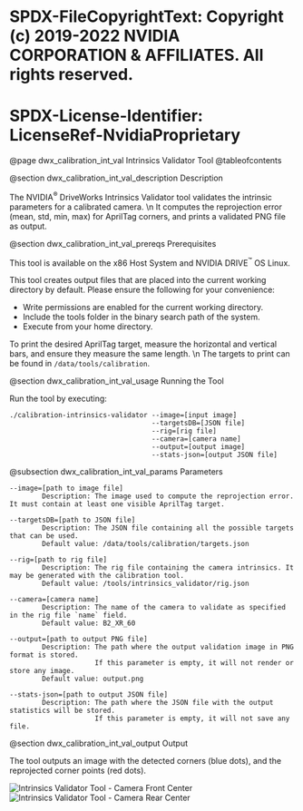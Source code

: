 # SPDX-FileCopyrightText: Copyright (c) 2019-2022 NVIDIA CORPORATION & AFFILIATES. All rights reserved.
# SPDX-License-Identifier: LicenseRef-NvidiaProprietary

@page dwx_calibration_int_val Intrinsics Validator Tool
@tableofcontents

@section dwx_calibration_int_val_description Description

The NVIDIA<sup>&reg;</sup> DriveWorks Intrinsics Validator tool validates the
intrinsic parameters for a calibrated camera. \n It computes the reprojection error
(mean, std, min, max) for AprilTag corners, and prints a validated PNG file as output.

@section dwx_calibration_int_val_prereqs Prerequisites

This tool is available on the x86 Host System and NVIDIA DRIVE<sup>&trade;</sup> OS Linux.

This tool creates output files that are placed into the current working directory by default. Please ensure the following for your convenience:
- Write permissions are enabled for the current working directory.
- Include the tools folder in the binary search path of the system.
- Execute from your home directory.

To print the desired AprilTag target, measure the horizontal and
vertical bars, and ensure they measure the same length. \n The targets to print can be
found in `/data/tools/calibration`.

@section dwx_calibration_int_val_usage Running the Tool

Run the tool by executing:

    ./calibration-intrinsics-validator --image=[input image]
                                       --targetsDB=[JSON file]
                                       --rig=[rig file]
                                       --camera=[camera name]
                                       --output=[output image]
                                       --stats-json=[output JSON file]

@subsection dwx_calibration_int_val_params Parameters

    --image=[path to image file]
			Description: The image used to compute the reprojection error. It must contain at least one visible AprilTag target.

    --targetsDB=[path to JSON file]
    		Description: The JSON file containing all the possible targets that can be used.
    		Default value: /data/tools/calibration/targets.json

    --rig=[path to rig file]
    		Description: The rig file containing the camera intrinsics. It may be generated with the calibration tool.
    		Default value: /tools/intrinsics_validator/rig.json

    --camera=[camera name]
    		Description: The name of the camera to validate as specified in the rig file `name` field.
    		Default value: B2_XR_60

    --output=[path to output PNG file]
    		Description: The path where the output validation image in PNG format is stored.
    					 If this parameter is empty, it will not render or store any image.
    		Default value: output.png

    --stats-json=[path to output JSON file]
    		Description: The path where the JSON file with the output statistics will be stored.
    					 If this parameter is empty, it will not save any file.

@section dwx_calibration_int_val_output Output

The tool outputs an image with the detected corners (blue dots), and the reprojected corner points (red dots).

![Intrinsics Validator Tool - Camera Front Center](Intrinsics_Validator_front.png)
<br>
![Intrinsics Validator Tool - Camera Rear Center](Intrinsics_Validator_rear.png)
